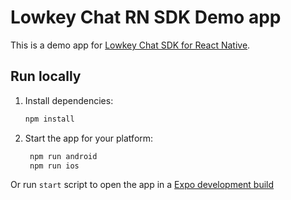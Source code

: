 # Lowkey Chat RN SDK Demo app

This is a demo app for [Lowkey Chat SDK for React Native](https://www.npmjs.com/package/@devlowkey/chat-sdk-react-native).

## Run locally

1. Install dependencies:

   ```bash
   npm install
   ```

2. Start the app for your platform:

   ```bash
    npm run android
    npm run ios
   ```

Or run `start` script to open the app in a [Expo development build](https://docs.expo.dev/develop/development-builds/introduction/)